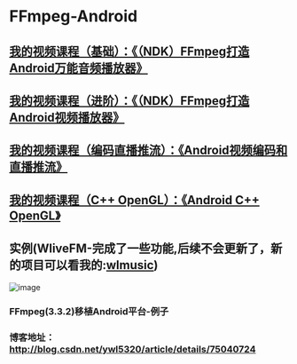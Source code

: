 # FFmpeg-Android
## [我的视频课程（基础）：《（NDK）FFmpeg打造Android万能音频播放器》](https://edu.csdn.net/course/detail/6842)
## [我的视频课程（进阶）：《（NDK）FFmpeg打造Android视频播放器》](https://edu.csdn.net/course/detail/8036)
## [我的视频课程（编码直播推流）：《Android视频编码和直播推流》](https://edu.csdn.net/course/detail/8942)
## [我的视频课程（C++ OpenGL）：《Android C++ OpenGL》](https://edu.csdn.net/course/detail/19367)

## 实例(WliveFM-完成了一些功能,后续不会更新了，新的项目可以看我的:[wlmusic](https://github.com/wanliyang1990/wlmusic))
![image](https://github.com/wanliyang1990/FFmpeg-Android/blob/master/imgs/sample1.png)<br/>

### FFmpeg(3.3.2)移植Android平台-例子
### 博客地址：http://blog.csdn.net/ywl5320/article/details/75040724
